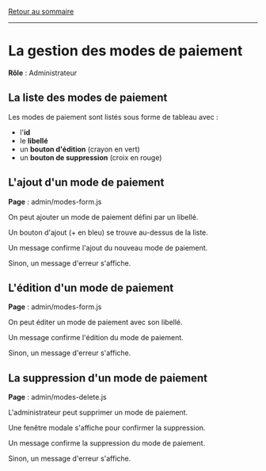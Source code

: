 [Retour au sommaire](README.md)

***

# La gestion des modes de paiement

**Rôle** : Administrateur

## La liste des modes de paiement

Les modes de paiement sont listés sous forme de tableau avec :

- l'**id**
- le **libellé**
- un **bouton d'édition** (crayon en vert)
- un **bouton de suppression** (croix en rouge)

## L'ajout d'un mode de paiement

**Page** : admin/modes-form.js

On peut ajouter un mode de paiement défini par un libellé.

Un bouton d'ajout (+ en bleu) se trouve au-dessus de la liste.

Un message confirme l'ajout du nouveau mode de paiement.

Sinon, un message d'erreur s'affiche.

## L'édition d'un mode de paiement

**Page** : admin/modes-form.js

On peut éditer un mode de paiement avec son libellé.

Un message confirme l'édition du mode de paiement.

Sinon, un message d'erreur s'affiche.

## La suppression d'un mode de paiement

**Page** : admin/modes-delete.js

L'administrateur peut supprimer un mode de paiement.

Une fenêtre modale s'affiche pour confirmer la suppression.

Un message confirme la suppression du mode de paiement.

Sinon, un message d'erreur s'affiche.